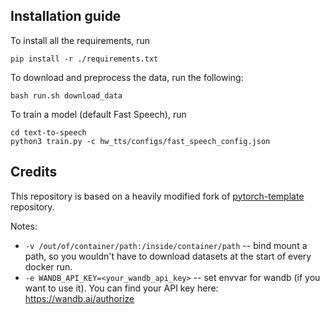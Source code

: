 ## Installation guide

To install all the requirements, run
```shell
pip install -r ./requirements.txt
```
To download and preprocess the data, run the following:
```shell
bash run.sh download_data
```
To train a model (default Fast Speech), run
```shell
cd text-to-speech
python3 train.py -c hw_tts/configs/fast_speech_config.json
```

## Credits

This repository is based on a heavily modified fork
of [pytorch-template](https://github.com/victoresque/pytorch-template) repository.


Notes:

* `-v /out/of/container/path:/inside/container/path` -- bind mount a path, so you wouldn't have to download datasets at
  the start of every docker run.
* `-e WANDB_API_KEY=<your_wandb_api_key>` -- set envvar for wandb (if you want to use it). You can find your API key
  here: https://wandb.ai/authorize